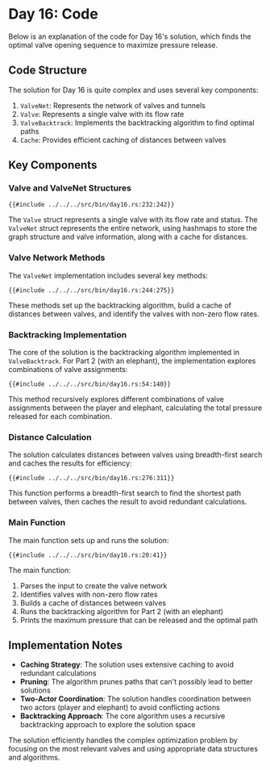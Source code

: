 # Day 16: Code

Below is an explanation of the code for Day 16's solution, which finds the optimal valve opening sequence to maximize pressure release.

## Code Structure

The solution for Day 16 is quite complex and uses several key components:

1. `ValveNet`: Represents the network of valves and tunnels
2. `Valve`: Represents a single valve with its flow rate
3. `ValveBacktrack`: Implements the backtracking algorithm to find optimal paths
4. `Cache`: Provides efficient caching of distances between valves

## Key Components

### Valve and ValveNet Structures

```rust,no_run,noplayground
{{#include ../../../src/bin/day16.rs:232:242}}
```

The `Valve` struct represents a single valve with its flow rate and status. The `ValveNet` struct represents the entire network, using hashmaps to store the graph structure and valve information, along with a cache for distances.

### Valve Network Methods

The `ValveNet` implementation includes several key methods:

```rust,no_run,noplayground
{{#include ../../../src/bin/day16.rs:244:275}}
```

These methods set up the backtracking algorithm, build a cache of distances between valves, and identify the valves with non-zero flow rates.

### Backtracking Implementation

The core of the solution is the backtracking algorithm implemented in `ValveBacktrack`. For Part 2 (with an elephant), the implementation explores combinations of valve assignments:

```rust,no_run,noplayground
{{#include ../../../src/bin/day16.rs:54:140}}
```

This method recursively explores different combinations of valve assignments between the player and elephant, calculating the total pressure released for each combination.

### Distance Calculation

The solution calculates distances between valves using breadth-first search and caches the results for efficiency:

```rust,no_run,noplayground
{{#include ../../../src/bin/day16.rs:276:311}}
```

This function performs a breadth-first search to find the shortest path between valves, then caches the result to avoid redundant calculations.

### Main Function

The main function sets up and runs the solution:

```rust,no_run,noplayground
{{#include ../../../src/bin/day16.rs:20:41}}
```

The main function:
1. Parses the input to create the valve network
2. Identifies valves with non-zero flow rates
3. Builds a cache of distances between valves
4. Runs the backtracking algorithm for Part 2 (with an elephant)
5. Prints the maximum pressure that can be released and the optimal path

## Implementation Notes

- **Caching Strategy**: The solution uses extensive caching to avoid redundant calculations
- **Pruning**: The algorithm prunes paths that can't possibly lead to better solutions
- **Two-Actor Coordination**: The solution handles coordination between two actors (player and elephant) to avoid conflicting actions
- **Backtracking Approach**: The core algorithm uses a recursive backtracking approach to explore the solution space

The solution efficiently handles the complex optimization problem by focusing on the most relevant valves and using appropriate data structures and algorithms.
